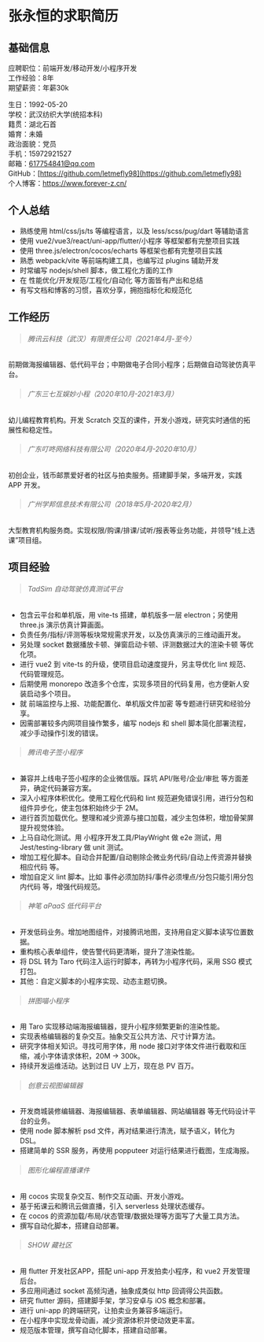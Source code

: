 # 张永恒的求职简历

## 基础信息

应聘职位：前端开发/移动开发/小程序开发<br />
工作经验：8年<br />
期望薪资：年薪30k<br />

生日：1992-05-20<br />
学校：武汉纺织大学(统招本科)<br />
籍贯：湖北石首<br />
婚育：未婚<br />
政治面貌：党员<br />
手机：15972921527<br />
邮箱：617754841@qq.com<br />
GitHub：[https://github.com/letmefly98](https://github.com/letmefly98)<br />
个人博客：https://www.forever-z.cn/<br />

## 个人总结

* 熟练使用 html/css/js/ts 等编程语言，以及 less/scss/pug/dart 等辅助语言
* 使用 vue2/vue3/react/uni-app/flutter/小程序 等框架都有完整项目实践
* 使用 three.js/electron/cocos/echarts 等框架也都有完整项目实践
* 熟悉 webpack/vite 等前端构建工具，也编写过 plugins 辅助开发
* 时常编写 nodejs/shell 脚本，做工程化方面的工作
* 在 性能优化/开发规范/工程化/自动化 等方面皆有产出和总结
* 有写文档和博客的习惯，喜欢分享，拥抱指标化和规范化

## 工作经历

> ###### 腾讯云科技（武汉）有限责任公司（2021年4月-至今）

前期做海报编辑器、低代码平台；中期做电子合同小程序；后期做自动驾驶仿真平台。

> ###### 广东三七互娱妙小程（2020年10月-2021年3月）

幼儿编程教育机构。开发 Scratch 交互的课件，开发小游戏，研究实时通信的拓展性和稳定性。

> ###### 广东叮咚网络科技有限公司（2020年4月-2020年10月）

初创企业，钱币邮票爱好者的社区与拍卖服务。搭建脚手架，多端开发，实践 APP 开发。

> ###### 广州学邦信息技术有限公司（2018年5月-2020年2月）

大型教育机构服务商。实现权限/购课/排课/试听/报表等业务功能，并领导“线上选课”项目组。

## 项目经验

> ###### TadSim 自动驾驶仿真测试平台

* 包含云平台和单机版，用 vite-ts 搭建，单机版多一层 electron；另使用 three.js 演示仿真计算画面。
* 负责任务/指标/评测等板块常规需求开发，以及仿真演示的三维动画开发。
* 另处理 socket 数据播放卡顿、弹窗启动卡顿、评测数据过大的渲染卡顿 等优化项。
* 进行 vue2 到 vite-ts 的升级，使项目启动速度提升，另主导优化 lint 规范、代码管理规范。
* 后期使用 monorepo 改造多个仓库，实现多项目的代码复用，也方便新人安装启动多个项目。
* 就 前端监控与上报、功能配置化、单机版文件加密 等专题进行研究和经验分享。
* 因需部署较多内网项目操作繁多，编写 nodejs 和 shell 脚本简化部署流程，减少手动操作引发的错误。

> ###### 腾讯电子签小程序

* 兼容并上线电子签小程序的企业微信版。踩坑 API/账号/企业/审批 等方面差异，确定代码兼容方案。
* 深入小程序体积优化。使用工程化代码和 lint 规范避免错误引用，进行分包和组件异步化，使主包体积始终少于 2M。
* 进行首页加载优化。整理和减少资源与接口加载，减少主包体积，增加骨架屏提升视觉体验。
* 上马自动化测试。用 小程序开发工具/PlayWright 做 e2e 测试，用 Jest/testing-library 做 unit 测试。
* 增加工程化脚本。自动合并配置/自动剔除企微业务代码/自动上传资源并替换相应代码 等。
* 增加自定义 lint 脚本。比如 事件必须加防抖/事件必须埋点/分包只能引用分包内代码 等，增强代码规范。

> ###### 神笔 aPaaS 低代码平台

* 开发低码业务。增加地图组件，对接腾讯地图，支持用自定义脚本读写位置数据。
* 重构核心表单组件，使告警代码更清晰，提升了渲染性能。
* 将 DSL 转为 Taro 代码注入运行时脚本，再转为小程序代码，采用 SSG 模式打包。
* 其他：自定义脚本的小程序实现、动态主题切换。

> ###### 拼图喵小程序

* 用 Taro 实现移动端海报编辑器，提升小程序频繁更新的渲染性能。
* 实现表格编辑器的复杂交互。抽象交互公共方法、尺寸计算方法。
* 研究字体相关知识。寻找可用字体，用 node 接口对字体文件进行截取和压缩，减小字体请求体积，20M -> 300k。
* 持续开发运维活动。达到过日 UV 上万，现在总 PV 百万。

> ###### 创意云视图编辑器

* 开发商城装修编辑器、海报编辑器、表单编辑器、网站编辑器 等无代码设计平台的业务。
* 使用 node 脚本解析 psd 文件，再对结果进行清洗，赋予语义，转化为 DSL。
* 搭建简单的 SSR 服务，再使用 popputeer 对运行结果进行截图，生成海报。

> ###### 图形化编程直播课件

* 用 cocos 实现复杂交互、制作交互动画、开发小游戏。
* 基于拓课云和腾讯云做直播，引入 serverless 处理状态缓存。
* 在 cocos 的资源加载/布局/状态管理/数据处理等方面写了大量工具方法。
* 撰写自动化脚本，搭建自动部署。

> ###### SHOW 藏社区

* 用 flutter 开发社区APP，搭配 uni-app 开发拍卖小程序，和 vue2 开发管理后台。
* 多应用间通过 socket 高频沟通，抽象成类似 http 回调得公共函数。
* 研究 flutter 源码，搭建脚手架，学习安卓与 iOS 概念和部署。
* 进行 uni-app 的跨端研究，让拍卖业务兼容多端运行。
* 在小程序中实现龙骨动画，减少资源体积并使动效更丰富。
* 规范版本管理，撰写自动化脚本，搭建自动部署。
